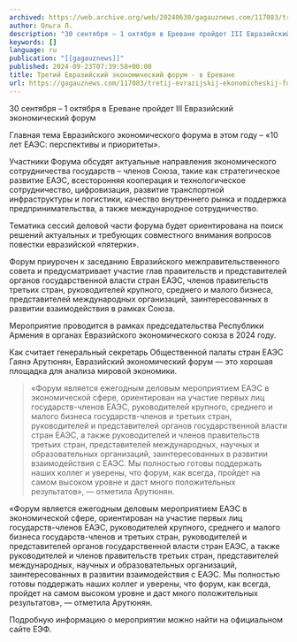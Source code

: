 ```yaml
---
archived: https://web.archive.org/web/20240630/gagauznews.com/117083/tretij-evrazijskij-ekonomicheskij-forum-v-erevane.html
author: Ольга Л.
description: "30 сентября – 1 октября в Ереване пройдет III Евразийский экономический форум Главная тема Евразийского экономического форума в этом году – «10 лет ЕАЭС: перспективы и приоритеты». Участники Форума обсудят актуальные направления экономического сотрудничества государств – членов Союза, такие как стратегическое развитие ЕАЭС, всесторонняя кооперация и технологическое сотрудничество, цифровизация, развитие транспортной инфраструктуры и логистики, качество внутреннего рынка и поддержка предпринимательства, а также международное сотрудничество. Тематика сессий деловой части форума будет ориентирована на поиск решений актуальных и требующих совместного внимания вопросов повестки евразийской «пятерки». Форум приурочен к заседанию Евразийского межправительственного совета и предусматривает участие глав правительств и представителей органов государственной власти […]"
keywords: []
language: ru
publication: "[[gagauznews]]"
published: 2024-09-23T07:39:58+00:00
title: Третий Евразийский экономический форум - в Ереване
url: https://gagauznews.com/117083/tretij-evrazijskij-ekonomicheskij-forum-v-erevane.html
---
```


30 сентября – 1 октября в Ереване пройдет III Евразийский экономический форум

Главная тема Евразийского экономического форума в этом году – «10 лет ЕАЭС: перспективы и приоритеты».

Участники Форума обсудят актуальные направления экономического сотрудничества государств – членов Союза, такие как стратегическое развитие ЕАЭС, всесторонняя кооперация и технологическое сотрудничество, цифровизация, развитие транспортной инфраструктуры и логистики, качество внутреннего рынка и поддержка предпринимательства, а также международное сотрудничество.

Тематика сессий деловой части форума будет ориентирована на поиск решений актуальных и требующих совместного внимания вопросов повестки евразийской «пятерки».

Форум приурочен к заседанию Евразийского межправительственного совета и предусматривает участие глав правительств и представителей органов государственной власти стран ЕАЭС, членов правительств третьих стран, руководителей крупного, среднего и малого бизнеса, представителей международных организаций, заинтересованных в развитии взаимодействия в рамках Союза.

Мероприятие проводится в рамках председательства Республики Армения в органах Евразийского экономического союза в 2024 году.

Как считает генеральный секретарь Общественной палаты стран ЕАЭС Гаянэ Арутюнян, Евразийский экономический форум — это хорошая площадка для анализа мировой экономики.

> «Форум является ежегодным деловым мероприятием ЕАЭС в экономической сфере, ориентирован на участие первых лиц государств-членов ЕАЭС, руководителей крупного, среднего и малого бизнеса государств-членов и третьих стран, руководителей и представителей органов государственной власти стран ЕАЭС, а также руководителей и членов правительств третьих стран, представителей международных, научных и образовательных организаций, заинтересованных в развитии взаимодействия с ЕАЭС. Мы полностью готовы поддержать наших коллег и уверены, что форум, как всегда, пройдет на самом высоком уровне и даст много положительных результатов», — отметила Арутюнян.

«Форум является ежегодным деловым мероприятием ЕАЭС в экономической сфере, ориентирован на участие первых лиц государств-членов ЕАЭС, руководителей крупного, среднего и малого бизнеса государств-членов и третьих стран, руководителей и представителей органов государственной власти стран ЕАЭС, а также руководителей и членов правительств третьих стран, представителей международных, научных и образовательных организаций, заинтересованных в развитии взаимодействия с ЕАЭС. Мы полностью готовы поддержать наших коллег и уверены, что форум, как всегда, пройдет на самом высоком уровне и даст много положительных результатов», — отметила Арутюнян.

Подробную информацию о мероприятии можно найти на официальном сайте ЕЭФ.